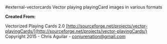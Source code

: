 #external-vectorcards
Vector playing playingCard images in various formats  
  
**Created From:**  
  
Vectorized Playing Cards 2.0
[http://sourceforge.net/projects/vector-playingCards/](http://sourceforge.net/projects/vector-playingCards/)  
Copyright 2015 - Chris Aguilar - conjurenation@gmail.com  
